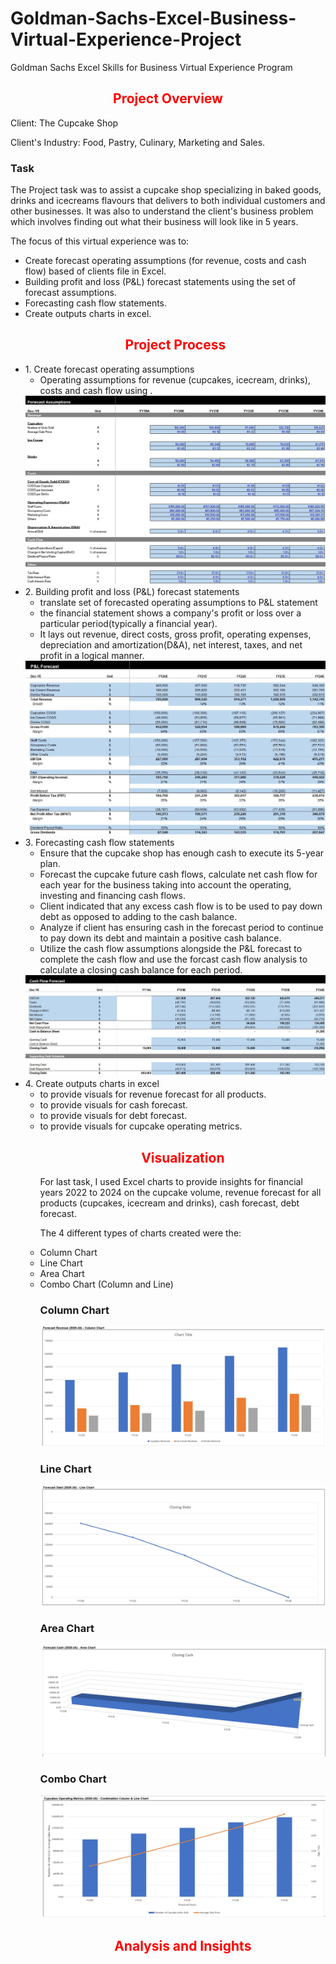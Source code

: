 # Goldman-Sachs-Excel-Business-Virtual-Experience-Project
Goldman Sachs Excel Skills for Business Virtual Experience Program



<p><h2 align="center"><font color="red">  Project Overview </font></h2>

<p> Client: The Cupcake Shop
<p> Client's Industry: Food,  Pastry, Culinary, Marketing and Sales.

### Task 

The Project task was to assist a cupcake shop specializing in baked goods, drinks and icecreams flavours that delivers to both individual customers and other businesses. It was also to understand the client's business problem which involves finding out what their business will look like in 5 years.

The focus of this virtual experience was to:
<ul>
<li>Create forecast operating assumptions (for revenue, costs and cash flow) based of clients file in Excel.</li>
<li>Building profit and loss (P&L) forecast statements using the set of forecast assumptions.</li>
<li>Forecasting cash flow statements.</li>
<li>Create outputs charts in excel.</li>


<p><h2 align="center"><font color="red"> Project Process </font></h2>




<li>1. Create forecast operating assumptions
        <ul><li>Operating assumptions for revenue (cupcakes, icecream, drinks), costs and cash flow using .</li> 
        </ul>
    </li>
    

<img src = "/images/forecastassumptions.jpg">


<li>2. Building profit and loss (P&L) forecast statements
        <ul> 
            <li>translate set of forecasted operating assumptions to P&L statement </li>
            <li> the financial statement shows a company's profit or loss over a particular period(typically a financial year).</li>
            <li>It lays out revenue, direct costs, gross profit, operating expenses, depreciation and amortization(D&A), net interest, taxes, and           net profit in a logical manner. </li>
        </ul>
    </li>
 

<img src = "/images/PnLforecast2.jpg">

<li>3. Forecasting cash flow statements
        <ul><li>Ensure that the cupcake shop has enough cash to execute its 5-year plan. </li> 
        <li>Forecast the cupcake future cash flows, calculate net cash flow for each year for the business taking into account the operating,                   investing and financing cash flows.</li> 
        <li>Client indicated that any excess cash flow is to be used to pay down debt as opposed to adding to the cash balance. </li> 
        <li>Analyze if client has ensuring cash in the forecast period to continue to pay down its debt and maintain a positive cash balance. </li> 
        <li>Utilize the cash flow assumptions alongside the P&L forecast to complete the cash flow and use the forcast cash flow analysis to                        calculate a closing cash balance for each period. </li> 
        </ul>
        </li>   
 
 <img src = "/images/cashflowforecast.jpg">

 <li>4. Create outputs charts in excel
        <ul><li>to provide visuals for revenue forecast for all products. </li> 
            <li>to provide visuals for cash forecast. </li>
            <li>to provide visuals for debt forecast.</li>
            <li>to provide visuals for cupcake operating metrics.</li>


<p>
<p>



<p><h2 align="center"><font color="red"> Visualization </font></h2>

For last task, I used Excel charts to provide insights for financial years 2022 to 2024 on the cupcake volume, revenue forecast for all products (cupcakes, icecream and drinks), cash forecast, debt forecast. 

The 4 different types of charts created were the:

<li> Column Chart </li>
<li> Line Chart </li>
<li> Area Chart </li>
<li> Combo Chart (Column and Line) </li>

###  Column Chart

<img src = "/images/forecastrevenuecolumnchart.jpg">

###  Line Chart

<img src = "/images/forecastdebtlinechart.jpg">

###  Area Chart

<img src = "/images/forecastcashareachart.jpg">

###  Combo Chart

<img src = "/images/cupcakeoperatingmetrics.jpg">


<p><h2 align="center"><font color="red"> Analysis and Insights </font></h2>







